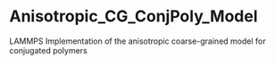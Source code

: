 # Anisotropic_CG_ConjPoly_Model
LAMMPS Implementation of the anisotropic coarse-grained model for conjugated polymers
